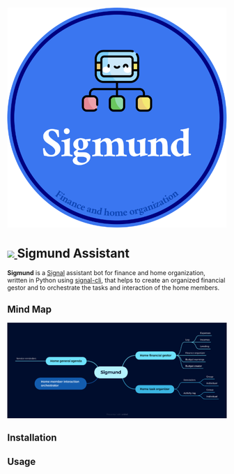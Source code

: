 <p align="center">
  <img src="media/sigmund.svg"/>
</p>



<h1>
  <a href="https://www.signal.org/">
    <img src="https://user-images.githubusercontent.com/35022933/215067099-b2a98de6-a04d-4a85-9e51-001d1a750c35.png" height="50px"/>
  </a>
  Sigmund Assistant
</h1>

<p>
<b>Sigmund</b> is a <a href="https://www.signal.org/">Signal</a> assistant bot for finance and home organization, written in Python using <a href="https://github.com/AsamK/signal-cli">signal-cli</a>, that helps to create an organized financial gestor and to orchestrate the tasks and interaction of the home members.
</p>


<h2>
  Mind Map
</h2>
<p align="center">
  <img src="media/mind-map.png"/>
</p>

<h2 id="Installation">
  Installation
</h1>

<h2>
  Usage
</h2>
